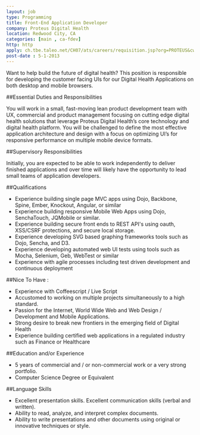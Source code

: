 ```yaml
---
layout: job
type: Programming
title: Front-End Application Developer
company: Proteus Digital Health
location: Redwood City, CA
categories: [main , ca-fdev]
http: http
apply: ch.tbe.taleo.net/CH07/ats/careers/requisition.jsp?org=PROTEUS&cws=1&rid=168
post-date : 5-1-2013
---
```


Want to help build the future of digital health?   This position is responsible for developing the customer facing UIs for our Digital Health Applications on both desktop and mobile browsers.

##Essential Duties and Responsibilities

You will work in a small, fast-moving lean product development team with UX, commercial and product management focusing on cutting edge digital health solutions that leverage Proteus Digital Health’s core technology and digital health platform.  You will be challenged to define the most effective application architecture and design with a focus on optimizing UI’s for responsive performance on multiple mobile device formats.

##Supervisory Responsibilities

Initially, you are expected to be able to work independently to deliver finished applications and over time will likely have the opportunity to lead small teams of application developers.

##Qualifications

* Experience building single page MVC apps using Dojo, Backbone, Spine, Ember, Knockout, Angular, or similar
* Experience building responsive Mobile Web Apps using Dojo, SenchaTouch, JQMobile or similar.
* Experience building secure front ends to REST API's using oauth, XSS/CSRF protections, and secure local storage.
* Experience developing SVG based graphing frameworks tools such as Dojo, Sencha, and D3.
* Experience developing automated web UI tests using tools such as Mocha, Selenium, Geb, WebTest or similar
* Experience with agile processes including test driven development and continuous deployment

##Nice To Have :

* Experience with Coffeescript / Live Script
* Accustomed to working on multiple projects simultaneously to a high standard.
* Passion for the Internet, World Wide Web and Web Design / Development and Mobile Applications.
* Strong desire to break new frontiers in the emerging field of Digital Health
* Experience building certified web applications in a regulated industry such as Finance or Healthcare
 
##Education and/or Experience

* 5 years of commercial and / or non-commercial work or a very strong portfolio.
* Computer Science Degree or Equivalent

##Language Skills

* Excellent presentation skills. Excellent communication skills (verbal and written). 
* Ability to read, analyze, and interpret complex documents. 
* Ability to write presentations and other documents using original or innovative techniques or style. 